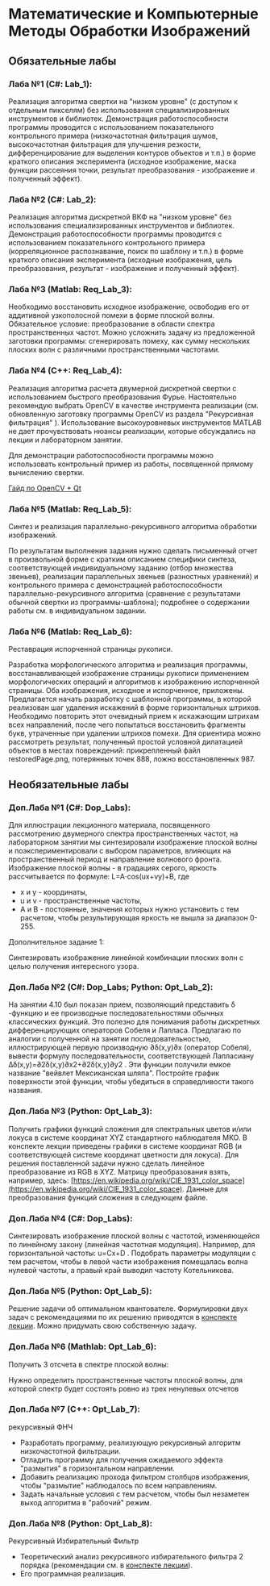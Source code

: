 # Математические и Компьютерные Методы Обработки Изображений

## Обязательные лабы
### Лаба №1 (С#: Lab_1):
Реализация алгоритма свертки на "низком уровне" (с доступом к отдельным пикселям) без использования специализированных инструментов и библиотек. Демонстрация работоспособности программы проводится с использованием показательного контрольного примера (низкочастотная фильтрация шумов, высокочастотная фильтрация для улучшения резкости, дифференцирование для выделения контуров объектов и т.п.) в форме краткого описания эксперимента (исходное изображение, маска функции рассеяния точки, результат преобразования - изображение и полученный эффект).

### Лаба №2 (C#: Lab_2):
Реализация алгоритма дискретной ВКФ на "низком уровне" без использования специализированных инструментов и библиотек. Демонстрация работоспособности программы проводится с использованием показательного контрольного примера (корреляционное распознавание, поиск по шаблону и т.п.) в форме краткого описания эксперимента (исходные изображения, цель преобразования, результат - изображение и полученный эффект).

### Лаба №3 (Matlab: Req_Lab_3):
Необходимо восстановить исходное изображение, освободив его от аддитивной узкополосной помехи в форме плоской волны. Обязательное условие: преобразование в области спектра пространственных частот. Можно усложнить задачу из предложенной заготовки программы: сгенерировать помеху, как сумму нескольких плоских волн с различными пространственными частотами.

### Лаба №4 (C++: Req_Lab_4):
Реализация алгоритма расчета двумерной дискретной свертки с использованием быстрого преобразования Фурье. Настоятельно рекомендую выбрать OpenCV в качестве инструмента реализации (см. обновленную заготовку программы OpenCV из раздела "Рекурсивная фильтрация" ). Использование высокоуровневых инструментов MATLAB не дает прочувствовать нюансы реализации, которые обсуждались на лекции и лабораторном занятии.

Для демонстрации работоспособности программы можно использовать контрольный пример из работы, посвященной прямому вычислению свертки.

[Гайд по OpenCV + Qt](https://github.com/Cappuchinka/MathCompMethodsAllLabs/tree/master)

### Лаба №5 (Matlab: Req_Lab_5):
Синтез и реализация параллельно-рекурсивного алгоритма обработки изображений.

По результатам выполнения задания нужно сделать письменный отчет в произвольной форме с кратким описанием специфики синтеза, соответствующей индивидуальному заданию (отбор множества звеньев), реализации параллельных звеньев (разностных уравнений) и контрольного примера с демонстрацией работоспособности параллельно-рекурсивного алгоритма (сравнение с результатами обычной свертки из программы-шаблона); подробнее о содержании работы см. в индивидуальном задании.

### Лаба №6 (Matlab: Req_Lab_6):
Реставрация испорченной страницы рукописи.

Разработка морфологического алгоритма и реализация программы, восстанавливающей изображение страницы рукописи применением морфологических операций и алгоритмов к изображению испорченной страницы. Оба изображения, исходное и испорченное, приложены. Предлагается начать разработку с шаблонной программы, в которой реализован шаг удаления искажений в форме горизонтальных штрихов. Необходимо повторить этот очевидный прием к искажающим штрихам всех направлений, после чего попытаться восстановить фрагменты букв, утраченные при удалении штрихов помехи. Для ориентира можно рассмотреть результат, полученный простой условной дилатацией объектов в местах повреждений: прикрепленный файл restoredPage.png, потерянных точек 888, ложно восстановленных 987.

## Необязательные лабы
### Доп.Лаба №1 (C#: Dop_Labs):
Для иллюстрации лекционного материала, посвященного рассмотрению двумерного спектра пространственных частот, на лабораторном занятии мы синтезировали изображение плоской волны и поэкспериментировали с выбором параметров, влияющих на пространственный период и направление волнового фронта. Изображение плоской волны - в градациях серого, яркость рассчитывается по формуле: L=A⋅cos(ux+vy)+B, где
- x и y - координаты,
- u и v - пространственные частоты,
- A и B - постоянные, значения которых нужно установить с тем расчетом, чтобы результирующая яркость не вышла за диапазон 0-255.

Дополнительное задание 1:

Синтезировать изображение линейной комбинации плоских волн с целью получения интересного узора.

### Доп.Лаба №2 (C#: Dop_Labs; Python: Opt_Lab_2):
На занятии 4.10 был показан прием, позволяющий представить δ
-функцию и ее производные последовательностями обычных классических функций. Это полезно для понимания работы дискретных дифференцирующих операторов Собеля и Лапласа. Предлагаю по аналогии с полученной на занятии последовательностью, иллюстрирующей первую производную ∂δ(x,y)∂x
 (оператор Собеля), вывести формулу последовательности, соответствующей Лапласиану Δδ(x,y)=∂2δ(x,y)∂x2+∂2δ(x,y)∂y2
. Эти функции получили емкое название "вейвлет Мексиканская шляпа". Постройте график поверхности этой функции, чтобы убедиться в справедливости такого названия.

### Доп.Лаба №3 (Python: Opt_Lab_3):
Получить графики функций сложения для спектральных цветов и/или локуса в системе координат XYZ стандартного наблюдателя МКО. В конспекте лекции приведены графики в системе координат RGB (и соответствующей системе координат цветности для локуса). Для решения поставленной задачи нужно сделать линейное преобразование из RGB в XYZ. Матрицу преобразования взять, например, здесь: [https://en.wikipedia.org/wiki/CIE_1931_color_space](https://en.wikipedia.org/wiki/CIE_1931_color_space). Данные для преобразования функций сложения в следующем файле.

### Доп.Лаба №4 (C#: Dop_Labs):
Синтезировать изображение плоской волны с частотой, изменяющейся по линейному закону (линейная частотная модуляция). Например, для горизонтальной частоты: u=Cx+D
. Подобрать параметры модуляции с тем расчетом, чтобы в левой части изображения помещалась волна нулевой частоты, а правый край выводил частоту Котельникова.

### Доп.Лаба №5 (Python: Opt_Lab_5):
Решение задачи об оптимальном квантователе. Формулировки двух задач с рекомендациями по их решению приводятся в [конспекте лекции](https://edu.vsu.ru/mod/book/view.php?id=301667&chapterid=24144). Можно придумать свою собственную задачу.

### Доп.Лаба №6 (Mathlab: Opt_Lab_6):
Получить 3 отсчета в спектре плоской волны:

Нужно определить пространственные частоты плоской волны, для которой спектр будет состоять ровно из трех ненулевых отсчетов

### Доп.Лаба №7 (C++: Opt_Lab_7):
рекурсивный ФНЧ

- Разработать программу, реализующую рекурсивный алгоритм низкочастотной фильтрации.
- Отладить программу для получения ожидаемого эффекта "размытия" в горизонтальном направлении.
- Добавить реализацию прохода фильтром столбцов изображения, чтобы "размытие" наблюдалось по всем направлениям.
- Задать начальные условия с тем расчетом, чтобы был незаметен выход алгоритма в "рабочий" режим.

### Доп.Лаба №8 (Python: Opt_Lab_8):
Рекурсивный Избирательный Фильтр

- Теоретический анализ рекурсивного избирательного фильтра 2 порядка (рекомендации см. в [конспекте лекции](https://edu.vsu.ru/mod/book/view.php?id=253783)).
- Его программная реализация.
